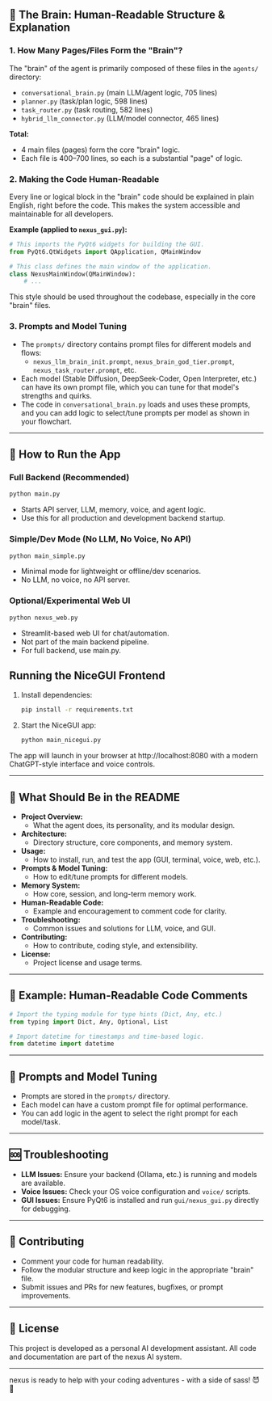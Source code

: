 ## 🧠 The Brain: Human-Readable Structure & Explanation

### 1. How Many Pages/Files Form the "Brain"?

The "brain" of the agent is primarily composed of these files in the `agents/` directory:

- `conversational_brain.py` (main LLM/agent logic, 705 lines)
- `planner.py` (task/plan logic, 598 lines)
- `task_router.py` (task routing, 582 lines)
- `hybrid_llm_connector.py` (LLM/model connector, 465 lines)

**Total:**

- 4 main files (pages) form the core "brain" logic.
- Each file is 400–700 lines, so each is a substantial "page" of logic.

### 2. Making the Code Human-Readable

Every line or logical block in the "brain" code should be explained in plain English, right before the code. This makes the system accessible and maintainable for all developers.

**Example (applied to `nexus_gui.py`):**

```python
# This imports the PyQt6 widgets for building the GUI.
from PyQt6.QtWidgets import QApplication, QMainWindow

# This class defines the main window of the application.
class NexusMainWindow(QMainWindow):
    # ...
```

This style should be used throughout the codebase, especially in the core "brain" files.

### 3. Prompts and Model Tuning

- The `prompts/` directory contains prompt files for different models and flows:
  - `nexus_llm_brain_init.prompt`, `nexus_brain_god_tier.prompt`, `nexus_task_router.prompt`, etc.
- Each model (Stable Diffusion, DeepSeek-Coder, Open Interpreter, etc.) can have its own prompt file, which you can tune for that model's strengths and quirks.
- The code in `conversational_brain.py` loads and uses these prompts, and you can add logic to select/tune prompts per model as shown in your flowchart.

---

## 🚀 How to Run the App

### Full Backend (Recommended)

```bash
python main.py
```

- Starts API server, LLM, memory, voice, and agent logic.
- Use this for all production and development backend startup.

### Simple/Dev Mode (No LLM, No Voice, No API)

```bash
python main_simple.py
```

- Minimal mode for lightweight or offline/dev scenarios.
- No LLM, no voice, no API server.

### Optional/Experimental Web UI

```bash
python nexus_web.py
```

- Streamlit-based web UI for chat/automation.
- Not part of the main backend pipeline.
- For full backend, use main.py.

## Running the NiceGUI Frontend

1. Install dependencies:
   ```bash
   pip install -r requirements.txt
   ```
2. Start the NiceGUI app:
   ```bash
   python main_nicegui.py
   ```

The app will launch in your browser at http://localhost:8080 with a modern ChatGPT-style interface and voice controls.

---

## 📁 What Should Be in the README

- **Project Overview:**
  - What the agent does, its personality, and its modular design.
- **Architecture:**
  - Directory structure, core components, and memory system.
- **Usage:**
  - How to install, run, and test the app (GUI, terminal, voice, web, etc.).
- **Prompts & Model Tuning:**
  - How to edit/tune prompts for different models.
- **Memory System:**
  - How core, session, and long-term memory work.
- **Human-Readable Code:**
  - Example and encouragement to comment code for clarity.
- **Troubleshooting:**
  - Common issues and solutions for LLM, voice, and GUI.
- **Contributing:**
  - How to contribute, coding style, and extensibility.
- **License:**
  - Project license and usage terms.

---

## 📝 Example: Human-Readable Code Comments

```python
# Import the typing module for type hints (Dict, Any, etc.)
from typing import Dict, Any, Optional, List

# Import datetime for timestamps and time-based logic.
from datetime import datetime
```

---

## 🤖 Prompts and Model Tuning

- Prompts are stored in the `prompts/` directory.
- Each model can have a custom prompt file for optimal performance.
- You can add logic in the agent to select the right prompt for each model/task.

---

## 🆘 Troubleshooting

- **LLM Issues:** Ensure your backend (Ollama, etc.) is running and models are available.
- **Voice Issues:** Check your OS voice configuration and `voice/` scripts.
- **GUI Issues:** Ensure PyQt6 is installed and run `gui/nexus_gui.py` directly for debugging.

---

## 🤝 Contributing

- Comment your code for human readability.
- Follow the modular structure and keep logic in the appropriate "brain" file.
- Submit issues and PRs for new features, bugfixes, or prompt improvements.

---

## 📄 License

This project is developed as a personal AI development assistant. All code and documentation are part of the nexus AI system.

---

nexus is ready to help with your coding adventures - with a side of sass! 😈🚀
